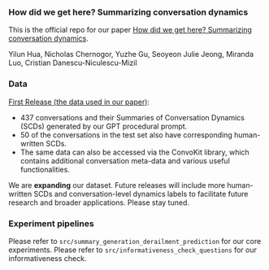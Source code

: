 ### How did we get here? Summarizing conversation dynamics

This is the official repo for our paper [How did we get here? Summarizing conversation dynamics](http://arxiv.org/abs/2404.19007). 

Yilun Hua, Nicholas Chernogor, Yuzhe Gu, Seoyeon Julie Jeong, Miranda Luo, Cristian Danescu-Niculescu-Mizil


### Data

[First Release (the data used in our paper)](https://drive.google.com/file/d/13-cykGDksRu0VQCOlMEcN0ScC-X7v3jo/view?usp=sharing): 

* 437 conversations and their Summaries of Conversation Dynamics (SCDs) generated by our GPT procedural prompt. 
* 50 of the conversations in the test set also have corresponding human-written SCDs. 
* The same data can also be accessed via the ConvoKit library, which contains additional conversation meta-data and various useful functionalities.

We are **expanding** our dataset. Future releases will include more human-written SCDs and conversation-level dynamics labels to facilitate future research and broader applications. Please stay tuned. 



### Experiment pipelines 

Please refer to `src/summary_generation_derailment_prediction` for our core experiments. Please refer to `src/informativeness_check_questions` for our informativeness check. 



